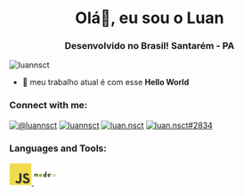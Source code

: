 <h1 align="center">Olá👋, eu sou o Luan</h1>
<h3 align="center">Desenvolvido no Brasil! Santarém - PA</h3>

<p align="left"> <img src="https://komarev.com/ghpvc/?username=luannsct&label=Profile%20views&color=0e75b6&style=flat" alt="luannsct" /> </p>

- 🔭 meu trabalho atual é com esse  **Hello World**

<h3 align="left">Connect with me:</h3>
<p align="left">
<a href="https://twitter.com/@luannsct" target="blank"><img align="center" src="https://raw.githubusercontent.com/rahuldkjain/github-profile-readme-generator/master/src/images/icons/Social/twitter.svg" alt="@luannsct" height="30" width="40" /></a>
<a href="https://linkedin.com/in/luannsct" target="blank"><img align="center" src="https://raw.githubusercontent.com/rahuldkjain/github-profile-readme-generator/master/src/images/icons/Social/linked-in-alt.svg" alt="luannsct" height="30" width="40" /></a>
<a href="https://instagram.com/luan.nsct" target="blank"><img align="center" src="https://raw.githubusercontent.com/rahuldkjain/github-profile-readme-generator/master/src/images/icons/Social/instagram.svg" alt="luan.nsct" height="30" width="40" /></a>
<a href="https://discord.gg/luan.nsct#2834" target="blank"><img align="center" src="https://raw.githubusercontent.com/rahuldkjain/github-profile-readme-generator/master/src/images/icons/Social/discord.svg" alt="luan.nsct#2834" height="30" width="40" /></a>
</p>

<h3 align="left">Languages and Tools:</h3>
<p align="left"> <a href="https://developer.mozilla.org/en-US/docs/Web/JavaScript" target="_blank" rel="noreferrer"> <img src="https://raw.githubusercontent.com/devicons/devicon/master/icons/javascript/javascript-original.svg" alt="javascript" width="40" height="40"/> </a> <a href="https://nodejs.org" target="_blank" rel="noreferrer"> <img src="https://raw.githubusercontent.com/devicons/devicon/master/icons/nodejs/nodejs-original-wordmark.svg" alt="nodejs" width="40" height="40"/> </a> </p>